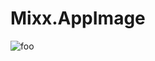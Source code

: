 # Mixx.AppImage

![foo](https://github.com/nx-appbuild-hub/Mixx.AppImage//actions/workflows/makefile.yml/badge.svg)
